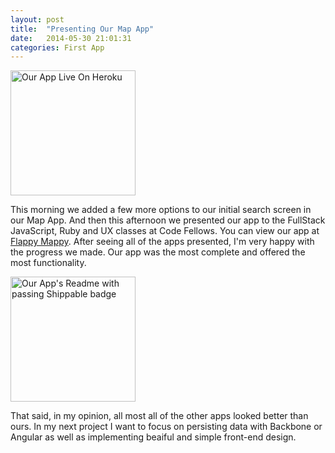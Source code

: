 ```yaml
---
layout: post
title:  "Presenting Our Map App"
date:   2014-05-30 21:01:31
categories: First App
---
```


<img src="http://photos-g.ak.instagram.com/hphotos-ak-xfp1/10387963_394121780727566_1333659592_n.jpg" width="200" height="200" alt="Our App Live On Heroku">

This morning we added a few more options to our initial search screen in our Map App. And then this afternoon we presented our app to the FullStack JavaScript, Ruby and UX classes at Code Fellows. You can view our app at [Flappy Mappy](http://flappy-mappy.herokuapp.com/). After seeing all of the apps presented, I'm very happy with the progress we made. Our app was the most complete and offered the most functionality.

<img src="http://photos-c.ak.instagram.com/hphotos-ak-xpf1/10354456_539702626134810_174029399_n.jpg" width="200" height="200" alt="Our App's Readme with passing Shippable badge">

That said, in my opinion, all most all of the other apps looked better than ours. In my next project I want to focus on persisting data with Backbone or Angular as well as implementing beaiful and simple front-end design.

